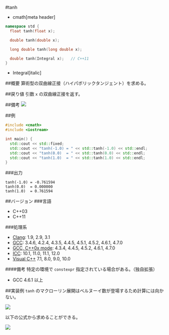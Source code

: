#tanh
* cmath[meta header]

```cpp
namespace std {
  float tanh(float x);

  double tanh(double x);

  long double tanh(long double x);

  double tanh(Integral x);   // C++11
}
```
* Integral[italic]

##概要
算術型の双曲線正接（ハイパボリックタンジェント）を求める。


##戻り値
引数 `x` の双曲線正接を返す。


##備考
![](https://raw.github.com/cpprefjp/image/master/reference/cmath/tanh/tanh.png)


##例
```cpp
#include <cmath>
#include <iostream>

int main() {
  std::cout << std::fixed;
  std::cout << "tanh(-1.0) = " << std::tanh(-1.0) << std::endl;
  std::cout << "tanh(0.0)  = " << std::tanh(0.0) << std::endl;
  std::cout << "tanh(1.0)  = " << std::tanh(1.0) << std::endl;
}
```

###出力
```
tanh(-1.0) = -0.761594
tanh(0.0)  = 0.000000
tanh(1.0)  = 0.761594
```

##バージョン
###言語
- C++03
- C++11

###処理系
- [Clang](/implementation.md#clang): 1.9, 2.9, 3.1
- [GCC](/implementation.md#gcc): 3.4.6, 4.2.4, 4.3.5, 4.4.5, 4.5.1, 4.5.2, 4.6.1, 4.7.0
- [GCC, C++0x mode](/implementation.md#gcc): 4.3.4, 4.4.5, 4.5.2, 4.6.1, 4.7.0
- [ICC](/implementation.md#icc): 10.1, 11.0, 11.1, 12.0
- [Visual C++](/implementation.md#visual_cpp) 7.1, 8.0, 9.0, 10.0

####備考
特定の環境で `constexpr` 指定されている場合がある。（独自拡張）
- GCC 4.6.1 以上

##実装例
`tanh` のマクローリン展開はベルヌーイ数が登場するため計算には向かない。

![](https://raw.github.com/cpprefjp/image/master/reference/cmath/tanh/tanh_mac.png)

以下の公式から求めることができる。

![](https://raw.github.com/cpprefjp/image/master/reference/cmath/tanh/tanh_formula.png)

